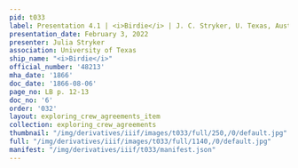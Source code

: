 ```yaml
---
pid: t033
label: Presentation 4.1 | <i>Birdie</i> | J. C. Stryker, U. Texas, Austin | 6
presentation_date: February 3, 2022
presenter: Julia Stryker
association: University of Texas
ship_name: "<i>Birdie</i>"
official_number: '48213'
mha_date: '1866'
doc_date: '1866-08-06'
page_no: LB p. 12-13
doc_no: '6'
order: '032'
layout: exploring_crew_agreements_item
collection: exploring_crew_agreements
thumbnail: "/img/derivatives/iiif/images/t033/full/250,/0/default.jpg"
full: "/img/derivatives/iiif/images/t033/full/1140,/0/default.jpg"
manifest: "/img/derivatives/iiif/t033/manifest.json"
---
```


